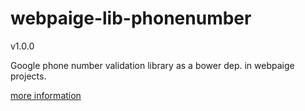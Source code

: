 # webpaige-lib-phonenumber

v1.0.0

Google phone number validation library as a bower dep. in webpaige projects.

[more information](https://code.google.com/p/libphonenumber/)




